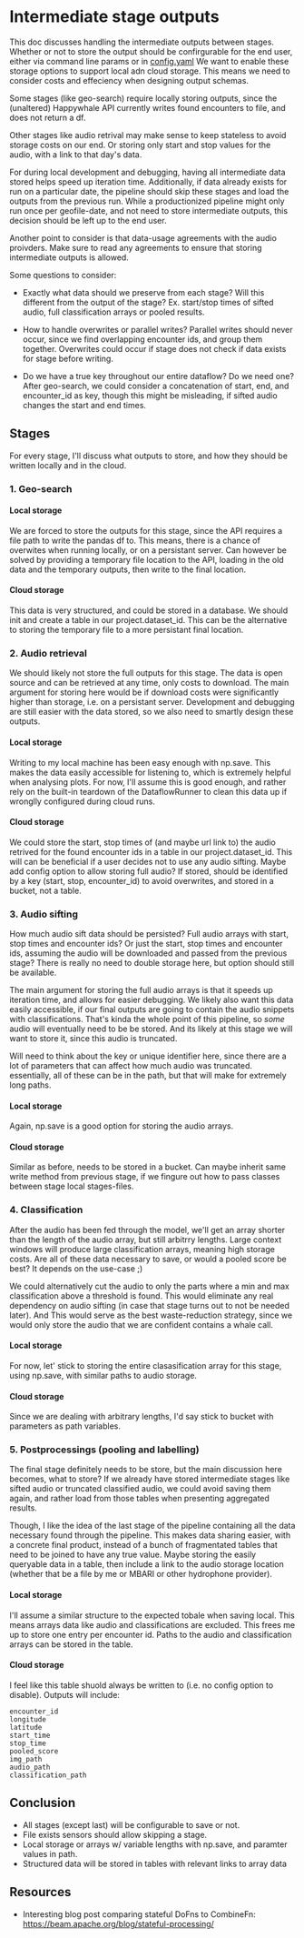 # Intermediate stage outputs

This doc discusses handling the intermediate outputs between stages. 
Whether or not to store the output should be confirgurable for the end user, either via command line params or in [config.yaml](../../src/config/common.yaml)
We want to enable these storage options to support local adn cloud storage. 
This means we need to consider costs and effeciency when designing output schemas. 

Some stages (like geo-search) require locally storing outputs, since the (unaltered) Happywhale API currently writes found encounters to file, and does not return a df.  <!-- TODO open an PR in happywhale to return df instead of saving to file -->

Other stages like audio retrival may make sense to keep stateless to avoid storage costs on our end. 
Or storing only start and stop values for the audio, with a link to that day's data. 


For during local development and debugging, having all intermediate data stored helps speed up iteration time.
Additionally, if data already exists for run on a particular date, the pipeline should skip these stages and load the outputs from the previous run. 
While a productionized pipeline might only run once per geofile-date, and not need to store intermediate outputs, this decision should be left up to the end user.

Another point to consider is that data-usage agreements with the audio proivders.
Make sure to read any agreements to ensure that storing intermediate outputs is allowed.
<!-- TODO build document for keeping track of hydrophone data usage agreements. -->


Some questions to consider:
- Exactly what data should we preserve from each stage? Will this different from the output of the stage?
Ex. start/stop times of sifted audio, full classification arrays or pooled results.

- How to handle overwrites or parallel writes? Parallel writes should never occur, since we find overlapping encounter ids, and group them together. Overwrites could occur if stage does not check if data exists for stage before writing.
<!-- TODO add unit test for parallel writes -->

- Do we have a true key throughout our entire dataflow? Do we need one? After geo-search, we could consider a concatenation of start, end, and encounter_id as key, though this might be misleading, if sifted audio changes the start and end times. 

## Stages
For every stage, I'll discuss what outputs to store, and how they should be written locally and in the cloud.

### 1. Geo-search
#### Local storage
We are forced to store the outputs for this stage, since the API requires a file path to write the pandas df to. 
This means, there is a chance of overwites when running locally, or on a persistant server.
Can however be solved by providing a temporary file location to the API, loading in the old data and the temporary outputs, then write to the final location.  

#### Cloud storage
This data is very structured, and could be stored in a database.
We should init and create a table in our project.dataset_id. 
This can be the alternative to storing the temporary file to a more persistant final location.


### 2. Audio retrieval
We should likely not store the full outputs for this stage.
The data is open source and can be retrieved at any time, only costs to download.
The main argument for storing here would be if download costs were significantly higher than storage, i.e. on a persistant server.
Development and debugging are still easier with the data stored, so we also need to smartly design these outputs. 

#### Local storage
Writing to my local machine has been easy enough with np.save. 
This makes the data easily accessible for listening to, which is extremely helpful when analysing plots. 
For now, I'll assume this is good enough, and rather rely on the built-in teardown of the DataflowRunner to clean this data up if wronglly configured during cloud runs. 

#### Cloud storage
We could store the start, stop times of (and maybe url link to) the audio retrived for the found encounter ids in a table in our project.dataset_id.
This will can be beneficial if a user decides not to use any audio sifting. 
Maybe add config option to allow storing full audio? 
If stored, should be identified by a key (start, stop, encounter_id) to avoid overwrites, and stored in a bucket, not a table.

### 3. Audio sifting
How much audio sift data should be persisted? 
Full audio arrays with start, stop times and encounter ids? 
Or just the start, stop times and encounter ids, assuming the audio will be downloaded and passed from the previous stage?
There is really no need to double storage here, but option should still be available. 

The main argument for storing the full audio arrays is that it speeds up iteration time, and allows for easier debugging.
We likely also want this data easily accessible, if our final outputs are going to contain the audio snippets with classifications. 
That's kinda the whole point of this pipeline, so _some_ audio will eventually need to be be stored. 
And its likely at this stage we will want to store it, since this audio is truncated.

Will need to think about the key or unique identifier here, since there are a lot of parameters that can affect how much audio was truncated. essentially, all of these can be in the path, but that will make for extremely long paths. 

#### Local storage
Again, np.save is a good option for storing the audio arrays.

#### Cloud storage
Similar as before, needs to be stored in a bucket. 
Can maybe inherit same write method from previous stage, if we fingure out how to pass classes between stage local stages-files. 

### 4. Classification
After the audio has been fed through the model, we'll get an array shorter than the length of the audio array, but still arbitrry lengths. 
Large context windows will produce large classification arrays, meaning high storage costs. 
Are all of these data necessary to save, or would a pooled score be best? It depends on the use-case ;) 

We could alternatively cut the audio to only the parts where a min and max classification above a threshold is found. 
This would eliminate any real dependency on audio sifting (in case that stage turns out to not be needed later). 
And This would serve as the best waste-reduction strategy, since we would only store the audio that we are confident contains a whale call.

#### Local storage
For now, let' stick to storing the entire clasasification array for this stage, using np.save, with similar paths to audio storage.

#### Cloud storage
Since we are dealing with arbitrary lengths, I'd say stick to bucket with parameters as path variables. 


### 5. Postprocessings (pooling and labelling)
The final stage definitely needs to be store, but the main discussion here becomes, what to store? 
If we already have stored intermediate stages like sifted audio or truncated classified audio, we could avoid saving them again, and rather load from those tables when presenting aggregated results. 

Though, I like the idea of the last stage of the pipeline containing all the data necessary found through the pipeline. 
This makes data sharing easier, with a concrete final product, instead of a bunch of fragmentated tables that need to be joined to have any true value. 
Maybe storing the easily queryable data in a table, then include a link to the audio storage location (whether that be a file by me or MBARI or other hydrophone provider).

#### Local storage
I'll assume a similar structure to the expected tobale when saving local. This means arrays data like audio and classifications are excluded. 
This frees me up to store one entry per encounter id. 
Paths to the audio and classification arrays can be stored in the table.

#### Cloud storage
I feel like this table shuold always be written to (i.e. no config option to disable).
Outputs will include:
```
encounter_id
longitude
latitude
start_time
stop_time
pooled_score
img_path
audio_path 
classification_path
```

## Conclusion
- All stages (except last) will be configurable to save or not. 
- File exists sensors should allow skipping a stage.
- Local storage or arrays w/ variable lengths with np.save, and paramter values in path.
- Structured data will be stored in tables with relevant links to array data


## Resources
- Interesting blog post comparing stateful DoFns to CombineFn: https://beam.apache.org/blog/stateful-processing/
